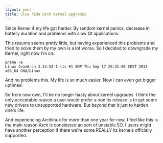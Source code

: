 ```yaml
---
layout: post
title: Slow ride with kernel upgrades
---
```


Since Kernel 4 my life got harder. By random kernel panics,
decrease in battery duration and problems with slow Qt
applications.

This resume seems pretty little, but having experienced this
problems and tried to solve them by my own is a lot worse.
So I decided to downgrade my Kernel, right now I'm on:

```
uname -a
Linux JeanArch 3.14.52-1-lts #1 SMP Thu Sep 17 20:31:50 CEST 2015 x86_64 GNU/Linux
```

And no problems this. My life is so much easier. Now I can even
get bigger uptimes!

So from now own, I'll  be no longer hasty about kernel upgrades. 
I think the only acceptable reason a user would prefer
a non lts release is to get some new drivers to unsupported
hardware. But beyond that it just to harden one's life.

And experiencing Archlinux for more than one year for now,
I feel like this is the main reason Arch is considered an sort of
unstable SO. I users might have another perception if there
we're some REALLY lts kernels officially supported.

